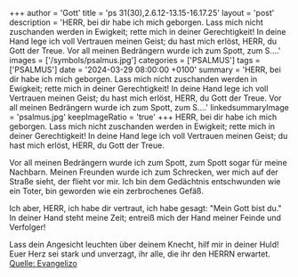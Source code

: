 +++
author = 'Gott'
title = 'ps 31(30),2.6.12-13.15-16.17.25'
layout = 'post'
description = 'HERR, bei dir habe ich mich geborgen.  Lass mich nicht zuschanden werden in Ewigkeit;  rette mich in deiner Gerechtigkeit! In deine Hand lege ich voll Vertrauen meinen Geist;  du hast mich erlöst, HERR, du Gott der Treue.  Vor all meinen Bedrängern wurde ich zum Spott,  zum S....'
images = ['/symbols/psalmus.jpg']
categories = ['PSALMUS']
tags = ['PSALMUS']
date = '2024-03-29 08:00:00 +0100'
summary = 'HERR, bei dir habe ich mich geborgen.  Lass mich nicht zuschanden werden in Ewigkeit;  rette mich in deiner Gerechtigkeit! In deine Hand lege ich voll Vertrauen meinen Geist;  du hast mich erlöst, HERR, du Gott der Treue.  Vor all meinen Bedrängern wurde ich zum Spott,  zum S....'
linkedsummaryImage = 'psalmus.jpg'
keepImageRatio = 'true'
+++
HERR, bei dir habe ich mich geborgen. 
Lass mich nicht zuschanden werden in Ewigkeit; 
rette mich in deiner Gerechtigkeit!
In deine Hand lege ich voll Vertrauen meinen Geist; 
du hast mich erlöst, HERR, du Gott der Treue.

Vor all meinen Bedrängern wurde ich zum Spott, 
zum Spott sogar für meine Nachbarn.<!--more--> 
Meinen Freunden wurde ich zum Schrecken, 
wer mich auf der Straße sieht, der flieht vor mir.
Ich bin dem Gedächtnis entschwunden wie ein Toter, 
bin geworden wie ein zerbrochenes Gefäß.

Ich aber, HERR, ich habe dir vertraut, 
ich habe gesagt: "Mein Gott bist du."
In deiner Hand steht meine Zeit; 
entreiß mich der Hand meiner Feinde und Verfolger!

Lass dein Angesicht leuchten über deinem Knecht, 
hilf mir in deiner Huld!
Euer Herz sei stark und unverzagt, 
ihr alle, die ihr den HERRN erwartet.<br> [Quelle: Evangelizo](https://evangeliumtagfuertag.org/DE/gospel)
